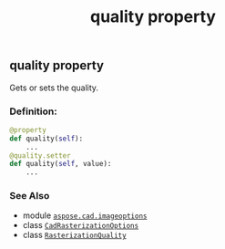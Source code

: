 ﻿---
title: quality property
second_title: Aspose.CAD for Python via .NET API References
description: 
type: docs
weight: 240
url: /python-net/aspose.cad.imageoptions/cadrasterizationoptions/quality/
is_root: false
---

## quality property


Gets or sets the quality.
### Definition:
```python
@property
def quality(self):
    ...
@quality.setter
def quality(self, value):
    ...
```

### See Also
* module [`aspose.cad.imageoptions`](../../)
* class [`CadRasterizationOptions`](/cad/python-net/aspose.cad.imageoptions/cadrasterizationoptions)
* class [`RasterizationQuality`](/cad/python-net/aspose.cad.imageoptions/rasterizationquality)
